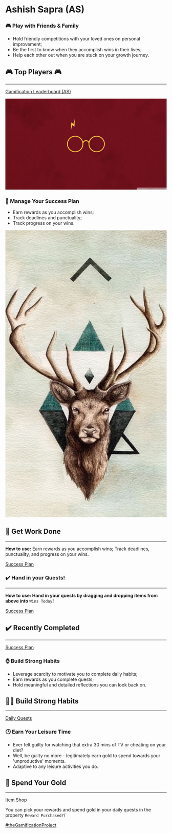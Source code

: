 # Ashish Sapra (AS)

### 🎮 Play with Friends & Family

- Hold friendly competitions with your loved ones on personal improvement;
- Be the first to know when they accomplish wins in their lives;
- Help each other out when you are stuck on your growth journey.

## 🎮 Top Players 🎮

---

[Gamification Leaderboard (AS)](Ashish%20Sapra%20(AS)%204058586a8b1f455faf234d4219f0536d/Gamification%20Leaderboard%20(AS)%20a1709d3773364570b5e96f955051dfb8.md)

![Ashish%20Sapra%20(AS)%204058586a8b1f455faf234d4219f0536d/Untitled.png](Ashish%20Sapra%20(AS)%204058586a8b1f455faf234d4219f0536d/Untitled.png)

### 📅 Manage Your Success Plan

- Earn rewards as you accomplish wins;
- Track deadlines and punctuality;
- Track progress on your wins.

![Ashish%20Sapra%20(AS)%204058586a8b1f455faf234d4219f0536d/Untitled%201.png](Ashish%20Sapra%20(AS)%204058586a8b1f455faf234d4219f0536d/Untitled%201.png)

## 📅 Get Work Done

---

**How to use:** Earn rewards as you accomplish wins; Track deadlines, punctuality, and progress on your wins.

[Success Plan](Ashish%20Sapra%20(AS)%204058586a8b1f455faf234d4219f0536d/Success%20Plan%20f35693724d964dd6ab3ca8f156d0335d.md)

### ✔️ Hand in your Quests!

---

**How to use: Hand in your quests by dragging and dropping items from above into** `Wins Today`**!**

[Success Plan](Ashish%20Sapra%20(AS)%204058586a8b1f455faf234d4219f0536d/Success%20Plan%20be2c769b2ed64d30b634fe493ed25659.md)

## ✔️ Recently Completed

---

[Success Plan](Ashish%20Sapra%20(AS)%204058586a8b1f455faf234d4219f0536d/Success%20Plan%20f6c9b04af74d4c17b06ac918d5d3d9f1.md)

### ⌚ Build Strong Habits

- Leverage scarcity to motivate you to complete daily habits;
- Earn rewards as you complete quests;
- Hold meaningful and detailed reflections you can look back on.

## 🧘‍♀️ Build Strong Habits

---

[Daily Quests](Ashish%20Sapra%20(AS)%204058586a8b1f455faf234d4219f0536d/Daily%20Quests%20fa05cdde0d61499a9a06993777057490.md)

### 🕓 Earn Your Leisure Time

- Ever felt guilty for watching that extra 30 mins of TV or cheating on your diet?
- Well, be guilty no more - legitimately earn gold to spend towards your 'unproductive' moments.
- Adaptive to any leisure activities you do.

## 🤑 Spend Your Gold

---

[Item Shop](Ashish%20Sapra%20(AS)%204058586a8b1f455faf234d4219f0536d/Item%20Shop%207ce394872c53429ca13da6a547999f63.md)

You can pick your rewards and spend gold in your daily quests in the property `Reward Purchased?`/

[#theGamificationProject](Ashish%20Sapra%20(AS)%204058586a8b1f455faf234d4219f0536d/#theGamificationProject%200f9dc49601b64dcf978fa4054a319d43.md)